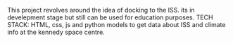 This project revolves around the idea of docking to the ISS. its in develepment stage but still can be used for education purposes. 
TECH STACK: HTML, css, js and python models to get data about ISS and climate info at the kennedy space centre.
